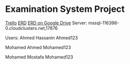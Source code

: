 # Examination System Project
[Trello](https://trello.com/b/hwnB5ZWS/db-project)
[ERD](https://app.diagrams.net/#G1dbUJlieD5N4fGiYtfta99TJzzyNxbl1v)
[ERD on Google Drive](https://drive.google.com/file/d/1dbUJlieD5N4fGiYtfta99TJzzyNxbl1v/view?usp=sharing)
Server:
mssql-116398-0.cloudclusters.net,17876


Users:
Ahmed Hassanin
Ahmed123


Mohamed Ahmed
Mohamed123


Mohamed Mostafa
Mohamed123